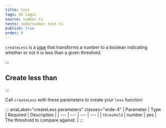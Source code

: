 ```yaml
---
title: less
tags: UI Logic
source: number.ts
tests: node/number.test.ts
publish: true
order: 0
---
```


`createLess` is a [pipe](/docs/logic/pipes-overview) that transforms a number to a boolean indicating whether or not it is less than a given threshold.


:::
## Create less than
:::

Call `createLess` with these parameters to create your `less` function:

::: ariaLabel="createLess parameters" classes="wide-4"
| Parameter | Type | Required | Description |
| --- | --- | --- | --- |
| `threshold` | number | yes | The threshold to compare against. |
:::

